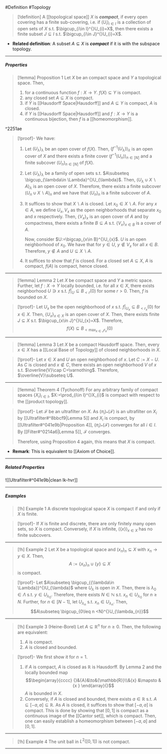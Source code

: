 #Definition #Topology 

> [!definition]
>  A [[topological space]] $X$ is ***compact***, if every open covering has a finite sub-covering, i.e. if $(U_{i})_{i\in I}$ is a collection of open sets  of $X$ s.t. $\bigcup_{i\in I}^{}U_{i}=X$, then there exists a finite subset $J \subseteq I$ s.t. $\bigcup_{i\in J}^{}U_{i}=X$.
- **Related definition**: A subset $A\subseteq X$ is ***compact*** if it is with the subspace topology.
---
##### Properties
> [!lemma] Proposition 1
> Let $X$ be an compact space and $Y$ a topological space. Then, 
> 1. for a continuous function $f:X\to Y$. $f(X)\subseteq Y$ is compact.
> 2. any closed set $A\subseteq X$ is compact.
> 3. if $Y$ is [[Hausdorff Space|Hausdorff]] and $A\subseteq Y$ is compact, $A$ is closed.
> 4. if $Y$ is [[Hausdorff Space|Hausdorff]] and $f:X\to Y$ is a continuous bijection, then $f$ is a [[homeomorphism]].

^2251ae

> [!proof]-
> We have: 
> 1. Let $(U_{\lambda})_{\lambda}$ be an open cover of $f(X)$. Then, $(f^{-1}(U_{\lambda}))_{\lambda}$ is an open cover of $X$ and there exists a finite cover $(f^{-1}(U_{n}))_{n\in [N]}$ and a finite subcover $(U_{n})_{n\in [N]}$ of $f(X)$. 
> 2. Let $(U_{\lambda})_{\lambda}$ be a family of open sets s.t. $A\subseteq \bigcup_{\lambda\in \Lambda}^{}U_{\lambda}$. Then, $(U_{\lambda}\cup X \backslash A)_{\lambda}$ is an open cover of $X$. Therefore, there exists a finite subcover $(U_{n}\cup X \backslash A)_{n}$ and we have that $(U_{n})_{n}$ is a finite subcover of $A$.
> 3. It suffices to show that $X \backslash A$ is closed. Let $x_{0}\in X \backslash A$. For any $x\in A$, we define $U_{x},V_{x}$ as the open neighborhoods that separate $x_{0}$ and $x$ respectively. Then, $\{ V_{x} \}_{x}$ is an open cover of $A$ and by compactness, there exists a finite $B\subseteq A$ s.t. $\{ V_{x} \}_{x\in B}$ is a cover of $A$. 
>    
>    Now, consider $U:=\bigcap_{x\in B}^{}U_{x}$. $U$ is an open neighborhood of $x_{0}$. We have that for $y\in U$, $y\notin V_{x}$ for all $x\in B$. Therefore, $y\notin A$ and $U\subseteq X \backslash A$. 
>4. It suffices to show that $f$ is closed. For a closed set $A\subseteq X$, $A$ is compact, $f(A)$ is compact, hence closed. 

---
> [!lemma] Lemma 2
> Let $X$ be compact space and $Y$ a metric space. Further, let $f:X\to Y$ locally bounded, i.e. for all $x\in X$, there exists neighborhood $U \ni x$ s.t. $f|_{U}\subseteq B_{<r}(0)$ for some $r>0$. Then, $f$ is bounded on $X$.

> [!proof]-
> Let $U_{x}$ be the open neighborhood of $x$ s.t. $f|_{U_{x}}\subseteq B_{<r_{x}}(0)$ for $x\in X$. Then, $\{ U_{x} \}_{x\in X}$ is an open cover of $X$. Then, there exists finite $J\subseteq X$ s.t. $\bigcup_{x\in J}^{}U_{x}=X$. Therefore, $$f(X)\subseteq B_{<\max_{x\in J} r_{x}}(0)$$
---
> [!lemma] Lemma 3
> Let $X$ be a compact Hausdorff space. Then, every $x\in X$ has a [[Local Base of Topology]] of closed neighborhoods in $X$.

> [!proof]-
> Let $x\in X$ and $U$ an open neighborhood of $x$. Let $C:=X-U$. As $C$ is closed and $x\notin C$, there exists an open neighborhood $V$ of $x$ s.t. $\overline{V}\cap C=\varnothing$. Therefore, $\overline{V}\subseteq U$. 

---
> [!lemma] Theorem 4 (Tychonoff)
> For any arbitrary family of compact spaces $\{ X_{i} \}_{i\in I}$, $X:=\prod_{i\in I}^{}X_{i}$ is compact with respect to the [[product topology]].

> [!proof]-
> Let $\mathcal{F}$ be an ultrafilter on $X$. As $(\pi_{i})_{*}(\mathcal{F})$ is an ultrafilter on $X_{i}$ by [[Ultrafilter#^8bbcf9|Lemma 5]] and $X_{i}$ is compact, by [[Ultrafilter#^041e9b|Proposition 4]], $(\pi_{i})_{*}(\mathcal{F})$ converges for all $i\in I$. By [[Filter#^0214a6|Lemma 5]], $\mathcal{F}$ converges. 
> 
> Therefore, using Proposition 4 again, this means that $X$ is compact.

- **Remark**: This is equivalent to [[Axiom of Choice]].
---
##### Related Properties

![[Ultrafilter#^041e9b|clean lk-hvr]]

---
##### Examples
> [!h] Example 1
> A discrete topological space $X$ is compact if and only if $X$ is finite.

> [!proof]-
> If $X$ is finite and discrete, there are only finitely many open sets, so $X$ is compact. Conversely, if $X$ is infinite, $(\{ x \})_{x\in X}$ has no finite subcovers.
---
> [!h] Example 2
> Let $X$ be a topological space and $(x_{n})_{n}\subseteq X$ with $x_{n}\to y\in X$. Then, $$A:=\{ x_{n} \}_{n}\cup \{ y \}\subseteq X$$is compact.

> [!proof]-
> Let $A\subseteq \bigcup_{{\lambda\in \Lambda}}^{}U_{\lambda}$ where $U_{\lambda}$ is open in $X$.  Then, there is $\lambda_{0}\in \Lambda$ s.t. $y\in U_{\lambda_{0}}$. Therefore, there exists $N\in \mathbb{N}$ s.t. $x_{n}\in U_{\lambda_{0}}$ for $n\geq N$. Further, for $n\in [N-1]$, let $U_{\lambda_{n}}$ s.t. $x_{n}\in U_{\lambda_{n}}$. Then, $$A\subseteq \bigcup_{0\leq n <N}^{}U_{\lambda_{n}}$$
---
> [!h] Example 3 (Heine-Borel)
> Let $A\subseteq \mathbb{R}^n$ for $n\geq 0$. Then, the following are equivalent:
> 1. $A$ is compact.
> 2. $A$ is closed and bounded.

> [!proof]-
> We first show it for $n=1$. 
> 1. if $A$ is compact, $A$ is closed as $\mathbb{R}$ is Hausdorff. By Lemma 2 and the locally bounded map $$\begin{array}{cccc} {}&{A}&\to&{\mathbb{R}}\\&{x} &\mapsto & {x } \end{array}{}$$$A$ is bounded in $X$. 
> 2. Conversely, if $A$ is closed and bounded, there exists $a\in \mathbb{R}$ s.t. $A\subseteq[-a,a]\subseteq \mathbb{R}$. As $A$ is closed, it suffices to show that $[-a,a]$ is compact. This is done by showing that $[0,1]$ is compact as a continuous image of the [[Cantor set]], which is compact. Then, one can easily establish a homeomorphism between $[-a,a]$ and $[0,1]$.
---
> [!h] Example 4
> The unit ball in $L^2([0,1])$ is not compact.
---

